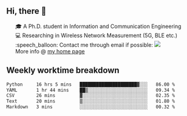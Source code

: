 <h2 > Hi, there 👋 </h3>

<div >
 <ul>
 🎓 A Ph.D. student in Information and Communication Engineering <br>
 💻 Researching in Wireless Network Measurement (5G, BLE etc.)<br>
 :speech_balloon: Contact me through email if possible: <a href="mailto:ethanjia@sjtu.edu.cn"><img src="https://img.shields.io/badge/-ethanjia@sjtu.edu.cn-c14438?style=plastic&logo=Gmail&logoColor=white&link=mailto:mailto:ethanjia@sjtu.edu.cn"></a> <br>
  More info @ <a href="https://haifengjia.github.io">my home page</a>
 </ul>
</div>

<h2 >
Weekly worktime breakdown
</h1>


<!--START_SECTION:waka-->

```txt
Python     16 hrs 5 mins   █████████████████████▓░░░   86.00 %
YAML       1 hr 44 mins    ██▒░░░░░░░░░░░░░░░░░░░░░░   09.34 %
CSV        26 mins         ▓░░░░░░░░░░░░░░░░░░░░░░░░   02.35 %
Text       20 mins         ▒░░░░░░░░░░░░░░░░░░░░░░░░   01.80 %
Markdown   3 mins          ░░░░░░░░░░░░░░░░░░░░░░░░░   00.32 %
```

<!--END_SECTION:waka-->


